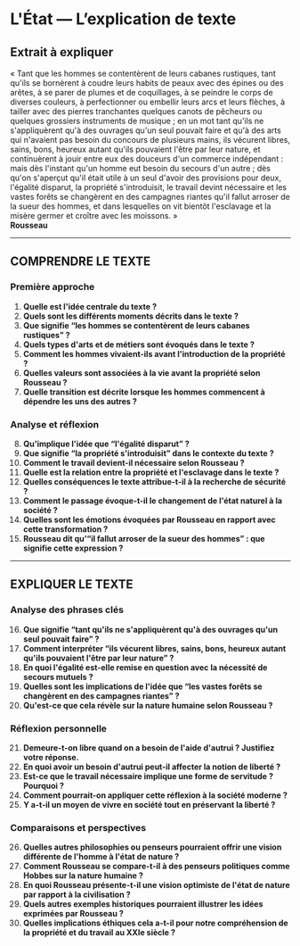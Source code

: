 # L'État — L’explication de texte

## Extrait à expliquer
« Tant que les hommes se contentèrent de leurs cabanes rustiques, tant qu'ils se bornèrent à coudre leurs habits de peaux avec des épines ou des arêtes, à se parer de plumes et de coquillages, à se peindre le corps de diverses couleurs, à perfectionner ou embellir leurs arcs et leurs flèches, à tailler avec des pierres tranchantes quelques canots de pêcheurs ou quelques grossiers instruments de musique ; en un mot tant qu'ils ne s'appliquèrent qu'à des ouvrages qu'un seul pouvait faire et qu'à des arts qui n'avaient pas besoin du concours de plusieurs mains, ils vécurent libres, sains, bons, heureux autant qu'ils pouvaient l'être par leur nature, et continuèrent à jouir entre eux des douceurs d'un commerce indépendant : mais dès l'instant qu'un homme eut besoin du secours d'un autre ; dès qu'on s'aperçut qu'il était utile à un seul d'avoir des provisions pour deux, l'égalité disparut, la propriété s'introduisit, le travail devint nécessaire et les vastes forêts se changèrent en des campagnes riantes qu'il fallut arroser de la sueur des hommes, et dans lesquelles on vit bientôt l'esclavage et la misère germer et croître avec les moissons. »  
**Rousseau**

---

## COMPRENDRE LE TEXTE

### Première approche

1. **Quelle est l'idée centrale du texte ?**  
2. **Quels sont les différents moments décrits dans le texte ?**  
3. **Que signifie “les hommes se contentèrent de leurs cabanes rustiques” ?**  
4. **Quels types d'arts et de métiers sont évoqués dans le texte ?**  
5. **Comment les hommes vivaient-ils avant l'introduction de la propriété ?**  
6. **Quelles valeurs sont associées à la vie avant la propriété selon Rousseau ?**  
7. **Quelle transition est décrite lorsque les hommes commencent à dépendre les uns des autres ?**  

### Analyse et réflexion

8. **Qu'implique l'idée que “l'égalité disparut” ?**  
9. **Que signifie “la propriété s'introduisit” dans le contexte du texte ?**  
10. **Comment le travail devient-il nécessaire selon Rousseau ?**  
11. **Quelle est la relation entre la propriété et l'esclavage dans le texte ?**  
12. **Quelles conséquences le texte attribue-t-il à la recherche de sécurité ?**  
13. **Comment le passage évoque-t-il le changement de l'état naturel à la société ?**  
14. **Quelles sont les émotions évoquées par Rousseau en rapport avec cette transformation ?**  
15. **Rousseau dit qu’“il fallut arroser de la sueur des hommes” : que signifie cette expression ?**  

---

## EXPLIQUER LE TEXTE

### Analyse des phrases clés

16. **Que signifie “tant qu'ils ne s'appliquèrent qu'à des ouvrages qu'un seul pouvait faire” ?**  
17. **Comment interpréter “ils vécurent libres, sains, bons, heureux autant qu'ils pouvaient l'être par leur nature” ?**  
18. **En quoi l'égalité est-elle remise en question avec la nécessité de secours mutuels ?**  
19. **Quelles sont les implications de l'idée que “les vastes forêts se changèrent en des campagnes riantes” ?**  
20. **Qu'est-ce que cela révèle sur la nature humaine selon Rousseau ?**  

### Réflexion personnelle

21. **Demeure-t-on libre quand on a besoin de l'aide d'autrui ? Justifiez votre réponse.**  
22. **En quoi avoir un besoin d'autrui peut-il affecter la notion de liberté ?**  
23. **Est-ce que le travail nécessaire implique une forme de servitude ? Pourquoi ?**  
24. **Comment pourrait-on appliquer cette réflexion à la société moderne ?**  
25. **Y a-t-il un moyen de vivre en société tout en préservant la liberté ?**  

### Comparaisons et perspectives

26. **Quelles autres philosophies ou penseurs pourraient offrir une vision différente de l'homme à l'état de nature ?**  
27. **Comment Rousseau se compare-t-il à des penseurs politiques comme Hobbes sur la nature humaine ?**  
28. **En quoi Rousseau présente-t-il une vision optimiste de l'état de nature par rapport à la civilisation ?**  
29. **Quels autres exemples historiques pourraient illustrer les idées exprimées par Rousseau ?**  
30. **Quelles implications éthiques cela a-t-il pour notre compréhension de la propriété et du travail au XXIe siècle ?**  